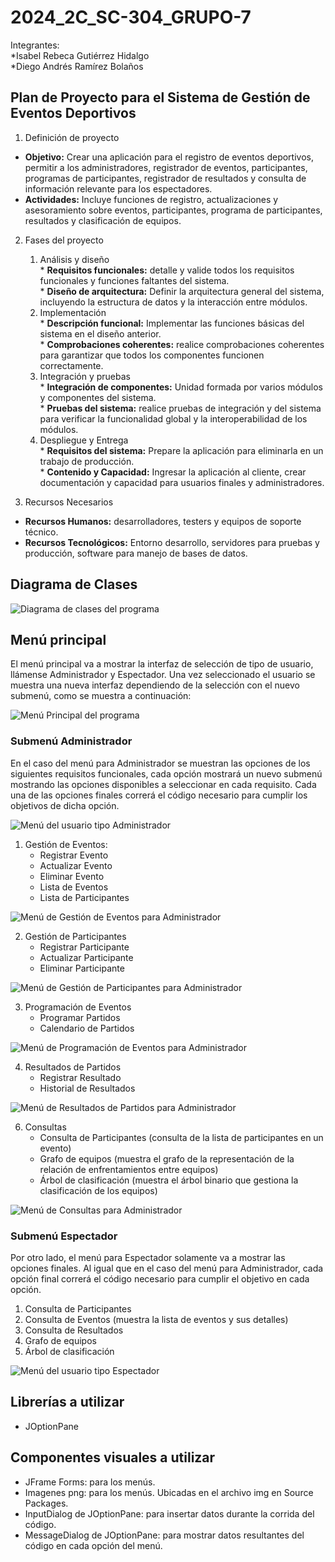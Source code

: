 # 2024_2C_SC-304_GRUPO-7
Integrantes:  
*Isabel Rebeca Gutiérrez Hidalgo  
*Diego Andrés Ramírez Bolaños  

## Plan de Proyecto para el Sistema de Gestión de Eventos Deportivos 
1. Definición de proyecto  
* **Objetivo:** Crear una aplicación para el registro de eventos deportivos, permitir a los administradores, registrador de eventos, participantes, programas de participantes, registrador de resultados y consulta de información relevante para los espectadores.  
* **Actividades:** Incluye funciones de registro, actualizaciones y asesoramiento sobre eventos, participantes, programa de participantes, resultados y clasificación de equipos.  

2. Fases del proyecto  
    1. Análisis y diseño  
            * **Requisitos funcionales:** detalle y valide todos los requisitos funcionales y funciones faltantes del sistema.  
            * **Diseño de arquitectura:** Definir la arquitectura general del sistema, incluyendo la estructura de datos y la interacción entre módulos.
    2. Implementación  
            * **Descripción funcional:** Implementar las funciones básicas del sistema en el diseño anterior.  
            * **Comprobaciones coherentes:** realice comprobaciones coherentes para garantizar que todos los componentes funcionen correctamente.  
    3. Integración y pruebas  
            * **Integración de componentes:** Unidad formada por varios módulos y componentes del sistema.  
            * **Pruebas del sistema:** realice pruebas de integración y del sistema para verificar la funcionalidad global y la interoperabilidad de los módulos.  
    4. Despliegue y Entrega  
            * **Requisitos del sistema:** Prepare la aplicación para eliminarla en un trabajo de producción.  
            * **Contenido y Capacidad:** Ingresar la aplicación al cliente, crear documentación y capacidad para usuarios finales y administradores.

3. Recursos Necesarios  
* **Recursos Humanos:** desarrolladores, testers y equipos de soporte técnico.  
* **Recursos Tecnológicos:** Entorno desarrollo, servidores para pruebas y producción, software para manejo de bases de datos.

## Diagrama de Clases

![Diagrama de clases del programa](/Imagenes/DiagramaClases.JPG)

## Menú principal
El menú principal va a mostrar la interfaz de selección de tipo de usuario, llámense Administrador y Espectador. Una vez seleccionado el usuario se muestra una nueva interfaz dependiendo de la selección con el nuevo submenú, como se muestra a continuación:

![Menú Principal del programa](/Imagenes/Menus/MenuPrincipal1.png)

### Submenú Administrador
En el caso del menú para Administrador se muestran las opciones de los siguientes requisitos funcionales, cada opción mostrará un nuevo submenú mostrando las opciones disponibles a seleccionar en cada requisito. Cada una de las opciones finales correrá el código necesario para cumplir los objetivos de dicha opción.

![Menú del usuario tipo Administrador](/Imagenes/Menus/MenuAdministrador.png)

1. Gestión de Eventos:  
   * Registrar Evento  
   * Actualizar Evento  
   * Eliminar Evento  
   * Lista de Eventos  
   * Lista de Participantes  

![Menú de Gestión de Eventos para Administrador](/Imagenes/Menus/GestionEventos.png)

2. Gestión de Participantes  
   * Registrar Participante  
   * Actualizar Participante  
   * Eliminar Participante

![Menú de Gestión de Participantes para Administrador](/Imagenes/Menus/GestionParticipantes.png)
    
3. Programación de Eventos  
   * Programar Partidos  
   * Calendario de Partidos

![Menú de Programación de Eventos para Administrador](/Imagenes/Menus/ProgramacionEventos1.png)
     
4. Resultados de Partidos  
   * Registrar Resultado  
   * Historial de Resultados

![Menú de Resultados de Partidos para Administrador](/Imagenes/Menus/ResultadosPartidos.png)  
   
6. Consultas  
   * Consulta de Participantes (consulta de la lista de participantes en un evento)  
   * Grafo de equipos (muestra el grafo de la representación de la relación de enfrentamientos entre equipos)  
   * Árbol de clasificación (muestra el árbol binario que gestiona la clasificación de los equipos)
  
![Menú de Consultas para Administrador](/Imagenes/Menus/Consultas.png)

### Submenú Espectador
Por otro lado, el menú para Espectador solamente va a mostrar las opciones finales. Al igual que en el caso del menú para Administrador, cada opción final correrá el código necesario para cumplir el objetivo en cada opción.
1. Consulta de Participantes  
2. Consulta de Eventos (muestra la lista de eventos y sus detalles)  
3. Consulta de Resultados  
4. Grafo de equipos  
5. Árbol de clasificación

![Menú del usuario tipo Espectador](/Imagenes/Menus/MenuEspectador.png) 

## Librerías a utilizar
* JOptionPane  

## Componentes visuales a utilizar
* JFrame Forms: para los menús.  
* Imagenes png: para los menús. Ubicadas en el archivo img en Source Packages.  
* InputDialog de JOptionPane: para insertar datos durante la corrida del código.  
* MessageDialog de JOptionPane: para mostrar datos resultantes del código en cada opción del menú.  
